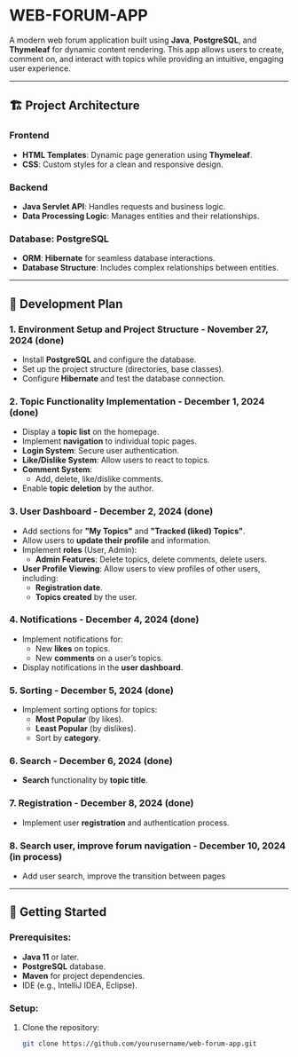 # WEB-FORUM-APP

A modern web forum application built using **Java**, **PostgreSQL**, and **Thymeleaf** for dynamic content rendering. This app allows users to create, comment on, and interact with topics while providing an intuitive, engaging user experience.

---

## 🏗️ Project Architecture

### Frontend
- **HTML Templates**: Dynamic page generation using **Thymeleaf**.
- **CSS**: Custom styles for a clean and responsive design.

### Backend
- **Java Servlet API**: Handles requests and business logic.
- **Data Processing Logic**: Manages entities and their relationships.

### Database: PostgreSQL
- **ORM**: **Hibernate** for seamless database interactions.
- **Database Structure**: Includes complex relationships between entities.

---

## 📅 Development Plan

### 1. Environment Setup and Project Structure - **November 27, 2024** (done)
- Install **PostgreSQL** and configure the database.
- Set up the project structure (directories, base classes).
- Configure **Hibernate** and test the database connection.

### 2. Topic Functionality Implementation - **December 1, 2024** (done)
- Display a **topic list** on the homepage.
- Implement **navigation** to individual topic pages.
- **Login System**: Secure user authentication.
- **Like/Dislike System**: Allow users to react to topics.
- **Comment System**:
    - Add, delete, like/dislike comments.
- Enable **topic deletion** by the author.

### 3. User Dashboard - **December 2, 2024** (done)
- Add sections for **"My Topics"** and **"Tracked (liked) Topics"**.
- Allow users to **update their profile** and information.
- Implement **roles** (User, Admin):
    - **Admin Features**: Delete topics, delete comments, delete users.
- **User Profile Viewing**: Allow users to view profiles of other users, including:
    - **Registration date**.
    - **Topics created** by the user.


### 4. Notifications - **December 4, 2024** (done)
- Implement notifications for:
    - New **likes** on topics.
    - New **comments** on a user’s topics.
- Display notifications in the **user dashboard**.

### 5. Sorting - **December 5, 2024** (done)
- Implement sorting options for topics:
    - **Most Popular** (by likes).
    - **Least Popular** (by dislikes).
    - Sort by **category**.

### 6. Search - **December 6, 2024** (done)
- **Search** functionality by **topic title**.

### 7. Registration - **December 8, 2024** (done)
- Implement user **registration** and authentication process.

### 8. Search user, improve forum navigation - **December 10, 2024** (in process)
- Add user search, improve the transition between pages
---

## 🚀 Getting Started

### Prerequisites:
- **Java 11** or later.
- **PostgreSQL** database.
- **Maven** for project dependencies.
- IDE (e.g., IntelliJ IDEA, Eclipse).

### Setup:
1. Clone the repository:
   ```bash
   git clone https://github.com/yourusername/web-forum-app.git
